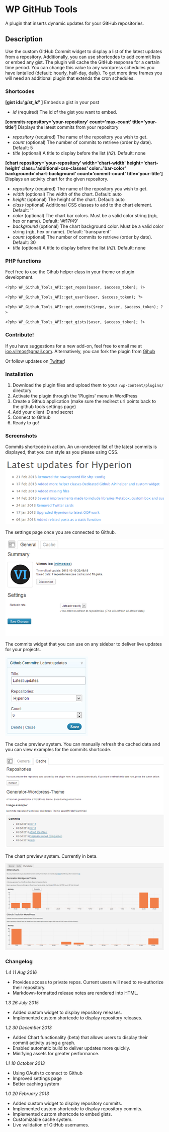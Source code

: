 # WP GitHub Tools

A plugin that inserts dynamic updates for your GitHub repositories. 

## Description

Use the custom GitHub Commit widget to display a list of the latest updates from a repository. Additionally, you can use shortcodes to add commit lists or embed any gist. 
The plugin will cache the GitHub response for a certain time period. You can change this value to any wordpress schedules you have isntalled (default: hourly, half-day, daily). To get more time frames you will need an additional plugin that extends the cron schedules.

### Shortcodes

**[gist id='*gist_id*' ]** Embeds a gist in your post

 - *id* (required) The id of the gist you want to embed. 


**[commits repository='your-repository' count='max-count' title='your-title']** Displays the latest commits from your repository

- *repository* (required) The name of the repository you wish to get. 
- *count* (optional) The number of commits to retrieve (order by date). Default: 5
- *title* (optional) A title to display before the list (*h2*). Default: none

**[chart repository='your-repository' width='chart-width' height='chart-height' class='additional-css-classes' color='bar-color' background='chart-background' count='commit-count' title='your-title']** Displays an activity chart for the given repository.

- *repository* (required) The name of the repository you wish to get. 
- *width* (optional) The width of the chart. Default: auto
- *height* (optional) The height of the chart. Default: auto
- *class* (optional) Additional CSS classes to add to the chart element. Default: ''
- *color* (optional) The chart bar colors. Must be a valid color string (rgb, hex or name). Default: '#f17f49'
- *background* (optional) The chart background color. Must be a valid color string (rgb, hex or name). Default: 'transparent'
- *count* (optional) The number of commits to retrieve (order by date). Default: 30
- *title* (optional) A title to display before the list (*h2*). Default: none

### PHP functions

Feel free to use the Gihub helper class in your theme or plugin development.

`<?php WP_Github_Tools_API::get_repos($user, $access_token); ?>`

`<?php WP_Github_Tools_API::get_user($user, $access_token); ?>`

`<?php WP_Github_Tools_API::get_commits($repo, $user, $access_token); ?>`

`<?php WP_Github_Tools_API::get_gists($user, $access_token); ?>`

### Contribute!

If you have suggestions for a new add-on, feel free to email me at ioo.vilmos@gmail.com. Alternatively, you can fork the plugin from [Gihub](https://github.com/vilmosioo/Github-Tools-for-WordPress)

Or follow updates on [Twitter](http://twitter.com/vilmosioo)!
 
### Installation

 1. Download the plugin files and upload them to your `/wp-content/plugins/` directory
 2. Activate the plugin through the 'Plugins' menu in WordPress
 3. Create a Github application (make sure the redirect url points back to the github tools settings page)
 4. Add your client ID and secret
 5. Connect to Github
 6. Ready to go!

### Screenshots

Commits shortcode in action. An un-onrdered list of the latest commits is displayed, that you can style as you please using CSS.

![](screenshot-1.png) 

The settings page once you are connected to Github.

![](screenshot-2.png) 

The commits widget that you can use on any sidebar to deliver live updates for your projects.

![](screenshot-3.png) 

The cache preview system. You can manually refresh the cached data and you can view examples for the commits shortcode. 

![](screenshot-4.PNG) 

The chart preview system. Currently in beta. 

![](screenshot-5.png) 

### Changelog

*1.4 11 Aug 2016*
 * Provides access to private repos. Current users will need to re-authorize their repository.
 * Markdown-formatted release notes are rendered into HTML.
	
*1.3 26 July 2015*
 * Added custom widget to display repository releases.
 * Implemented custom shortcode to display repository releases.
 
*1.2 30 December 2013*
 * Added Chart functionality (beta) that allows users to display their commit activity using a graph.
 * Enabled automatic build to deliver updates more quickly.
 * Minifying assets for greater performance.

*1.1 10 October 2013*
 * Using OAuth to connect to Github
 * Improved settings page
 * Better caching system 

*1.0 20 February 2013*
 * Added custom widget to display repository commits.
 * Implemented custom shortcode to display repository commits.
 * Implemented custom shortcode to embed gists.
 * Customizable cache system.
 * Live validation of GitHub usernames.
